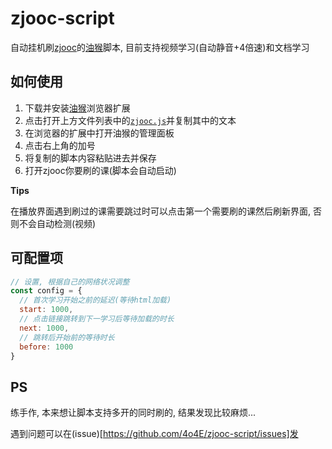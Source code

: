 # zjooc-script

自动挂机刷[zjooc](https://www.zjooc.cn/)的[油猴](https://chrome.google.com/webstore/detail/tampermonkey/dhdgffkkebhmkfjojejmpbldmpobfkfo)脚本, 目前支持视频学习(自动静音+4倍速)和文档学习

## 如何使用

1. 下载并安装[油猴](https://www.tampermonkey.net/)浏览器扩展
2. 点击打开上方文件列表中的[`zjooc.js`](zjooc.js)并复制其中的文本
3. 在浏览器的扩展中打开油猴的管理面板
4. 点击右上角的加号
5. 将复制的脚本内容粘贴进去并保存
6. 打开zjooc你要刷的课(脚本会自动启动)

**Tips**

在播放界面遇到刷过的课需要跳过时可以点击第一个需要刷的课然后刷新界面, 否则不会自动检测(视频)

## 可配置项

```javascript
// 设置, 根据自己的网络状况调整
const config = {
  // 首次学习开始之前的延迟(等待html加载)
  start: 1000,
  // 点击链接跳转到下一学习后等待加载的时长
  next: 1000,
  // 跳转后开始前的等待时长
  before: 1000
}
```

## PS

练手作, 本来想让脚本支持多开的同时刷的, 结果发现比较麻烦...

遇到问题可以在(issue)[https://github.com/4o4E/zjooc-script/issues]发